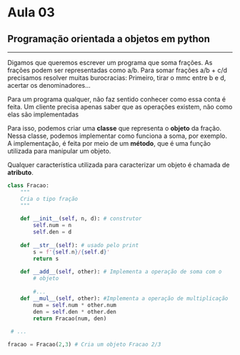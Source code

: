 # Aula 03

## Programação orientada a objetos em python

***

Digamos que queremos escrever um programa que soma frações. As frações podem ser representadas como a/b. Para somar frações a/b + c/d precisamos resolver muitas burocracias: Primeiro, tirar o mmc entre b e d, acertar os denominadores...



Para um programa qualquer, não faz sentido conhecer como essa conta é feita. Um cliente precisa apenas saber que as operações existem, não como elas são implementadas



Para isso, podemos criar uma **classe** que representa o **objeto** da fração. Nessa classe, podemos implementar como funciona a soma, por exemplo. A implementação, é feita por meio de um **método**, que é uma função utilizada para manipular um objeto.

Qualquer característica utilizada para caracterizar um objeto é chamada de **atributo**.



```python
class Fracao:
    """
    Cria o tipo fração
    """
    
    def __init__(self, n, d): # construtor
        self.num = n
        self.den = d
        
    def __str__(self): # usado pelo print
        s = f'{self.n}/{self.d}'
        return s
    
    def __add__(self, other): # Implementa a operação de soma com o 
        # objeto
        
		#...
    def __mul__(self, other): #Implementa a operação de multiplicação
        num = self.num * other.num
        den = self.den * other.den
        return Fracao(num, den)
    
 # ...

fracao = Fracao(2,3) # Cria um objeto Fracao 2/3
```

